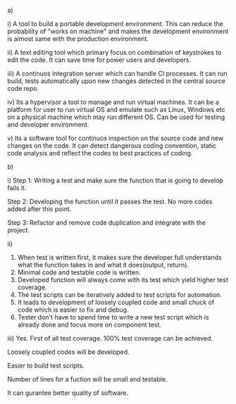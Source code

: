 a) 

i) A tool to build a portable development environment. This can reduce the probability of "works on machine" and makes the development environment is almost same with the production environment.

ii) A text editing tool which primary focus on combination of keystrokes to edit the code. It can save time for power users and developers. 

iii) A continuos integration server which can handle CI processes. It can run build, tests automatically upon new changes detected in the central source code repo.

iv) Its a hypervisor a tool to manage and run virtual machines. It can be a platform for user to run virtual OS and emulate such as Linux, Windows etc on a physical machine which may run different OS. Can be used for testing and developer environment.

v) Its a software tool for continuos inspection on the source code and new changes on the code. It can detect dangerous coding convention, static code analysis and reflect the codes to best practices of coding.

b) 

i)
Step 1: Writing a test and make sure the function that is going to develop fails it.

Step 2: Developing the function until it passes the test. No more codes added after this point.

Step 3: Refactor and remove code duplication and integrate with the project.

ii) 
<list>
1. When test is written first, it makes sure the developer full understands what the function takes in and what it does(output, return).
2. Minimal code and testable code is written.
3. Developed function will always come with its test which yield higher test coverage.
4. The test scripts can be iteratively added to test scripts for automation.
5. It leads to development of loosely coupled code and small chuck of code which is easier to fix and debug.
6. Tester don't have to spend time to write a new test script which is already done and focus more on component test.
</list>

iii) Yes. First of all test coverage. 100% test coverage can be achieved. 

Loosely coupled codes will be developed.

Easier to build test scripts.

Number of lines for a fuction will be small and testable.

It can gurantee better quality of software.